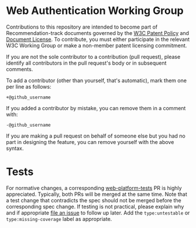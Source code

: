 # Web Authentication Working Group

Contributions to this repository are intended to become part of Recommendation-track documents 
governed by the [W3C Patent Policy](http://www.w3.org/Consortium/Patent-Policy-20040205/) and
[Document License](http://www.w3.org/Consortium/Legal/copyright-documents). To contribute, you must 
either participate in the relevant W3C Working Group or make a non-member patent licensing
 commitment.

If you are not the sole contributor to a contribution (pull request), please identify all 
contributors in the pull request's body or in subsequent comments.

 To add a contributor (other than yourself, that's automatic), mark them one per line as follows:

 ```
 +@github_username
 ```

 If you added a contributor by mistake, you can remove them in a comment with:

 ```
 -@github_username
 ```

 If you are making a pull request on behalf of someone else but you had no part in designing the 
 feature, you can remove yourself with the above syntax.

# Tests

For normative changes, a corresponding
[web-platform-tests](https://github.com/w3c/web-platform-tests) PR is highly appreciated. Typically,
both PRs will be merged at the same time. Note that a test change that contradicts the spec should
not be merged before the corresponding spec change. If testing is not practical, please explain why
and if appropriate [file an issue](https://github.com/w3c/web-platform-tests/issues/new) to follow
up later. Add the `type:untestable` or `type:missing-coverage` label as appropriate.
